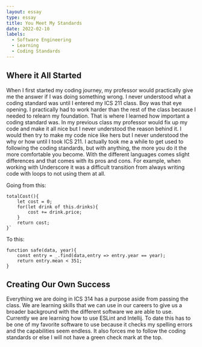 ```yaml
---
layout: essay
type: essay
title: You Meet My Standards 
date: 2022-02-10
labels:
  - Software Engineering
  - Learning
  - Coding Standards
---
```


## Where it All Started 

When I first started my coding journey, my professor would practically give me the answer if I was doing something wrong. I never understood what a coding standard was until I entered my ICS 211 class. Boy was that eye opening. I practically had to work harder than the rest of the class because I needed to relearn my foundation. That is where I learned how important a coding standard was. In my previous class my professor would fix up my code and make it all nice but I never understood the reason behind it. I would then try to make my code nice like hers but I never understood the why or how until I took ICS 211. I actually took me a while to get used to following the coding standards, but with anything, the more you do it the more comfortable you become. With the different languages comes slight differences and that comes with its pros and cons. For example, when working with Underscore it was a difficult transition from always writing code with loops to not using them at all. 

Going from this:

    totalCost(){
        let cost = 0;
        for(let drink of this.drinks){
            cost += drink.price;
        }
        return cost;
    }`

To this: 

    function safe(data, year){
        const entry = _.find(data,entry => entry.year == year);
        return entry.mean < 351;
    }

## Creating Our Own Success 

Everything we are doing in ICS 314 has a purpose aside from passing the class. We are learning skills that we can use in our careers to give us a broader background with the different software we are able to use. Currently we are learning how to use ESLint and Intellij. To date this has to be one of my favorite software to use because it checks my spelling errors and the capabilities seem endless. It also forces me to follow the coding standards or else I will not have a green check mark at the top.